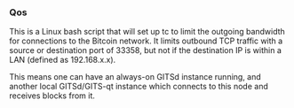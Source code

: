 ### Qos ###

This is a Linux bash script that will set up tc to limit the outgoing bandwidth for connections to the Bitcoin network. It limits outbound TCP traffic with a source or destination port of 33358, but not if the destination IP is within a LAN (defined as 192.168.x.x).

This means one can have an always-on GITSd instance running, and another local GITSd/GITS-qt instance which connects to this node and receives blocks from it.
